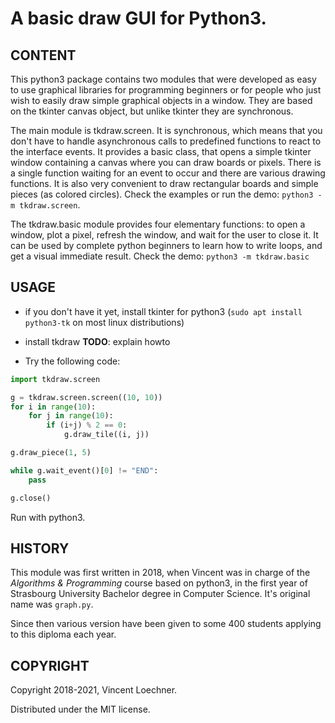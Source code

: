 # A basic draw GUI for Python3.

[](---------------------------------------------------------------------------)
## CONTENT

This python3 package contains two modules that were developed as easy to use
graphical libraries for programming beginners or for people who just wish to
easily draw simple graphical objects in a window. They are based on the tkinter
canvas object, but unlike tkinter they are synchronous.

The main module is tkdraw.screen. It is synchronous, which means that you don't
have to handle asynchronous calls to predefined functions to react to the
interface events. It provides a basic class, that opens a simple tkinter window
containing a canvas where you can draw boards or pixels. There is a single
function waiting for an event to occur and there are various drawing functions.
It is also very convenient to draw rectangular boards and simple pieces (as
colored circles). Check the examples or run the demo:
`python3 -m tkdraw.screen`.

The tkdraw.basic module provides four elementary functions: to open a window,
plot a pixel, refresh the window, and wait for the user to close it. It can be
used by complete python beginners to learn how to write loops, and get a visual
immediate result. Check the demo:
`python3 -m tkdraw.basic`

[](---------------------------------------------------------------------------)
## USAGE

- if you don't have it yet, install tkinter for python3
  (`sudo apt install python3-tk` on most linux distributions)
- install tkdraw
  **TODO**: explain howto

- Try the following code:
```py
import tkdraw.screen

g = tkdraw.screen.screen((10, 10))
for i in range(10):
    for j in range(10):
        if (i+j) % 2 == 0:
            g.draw_tile((i, j))

g.draw_piece(1, 5)

while g.wait_event()[0] != "END":
    pass

g.close()
```
Run with python3.

[](---------------------------------------------------------------------------)
## HISTORY

This module was first written in 2018, when Vincent was in charge of the
*Algorithms & Programming* course based on python3, in the first year of
Strasbourg University Bachelor degree in Computer Science. It's original
name was `graph.py`.

Since then various version have been given to some 400 students applying to
this diploma each year.

[](---------------------------------------------------------------------------)
## COPYRIGHT

Copyright 2018-2021, Vincent Loechner.

Distributed under the MIT license.
